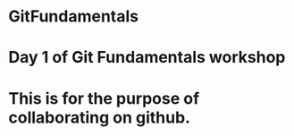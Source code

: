 # GitFundamentals
# Day 1 of Git Fundamentals workshop
# This is for the purpose of collaborating on github. 

